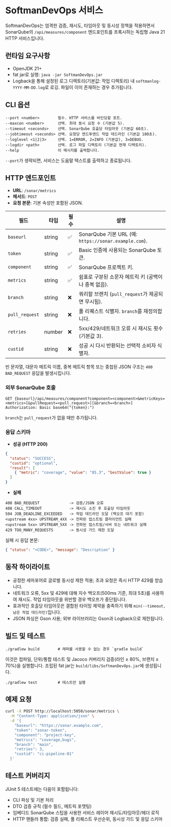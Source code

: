 # SoftmanDevOps 서비스

SoftmanDevOps는 엄격한 검증, 재시도, 타임아웃 및 동시성 정책을 적용하면서 SonarQube의 `/api/measures/component` 엔드포인트를 프록시하는 독립형 Java 21 HTTP 서비스입니다.

## 런타임 요구사항
- OpenJDK 21+
- fat jar로 실행: `java -jar SoftmanDevOps.jar`
- Logback을 통해 설정된 로그 디렉토리(기본값: 작업 디렉토리) 내 `softmanlog-YYYY-MM-DD.log`로 로깅. 파일이 이미 존재하는 경우 추가됩니다.

## CLI 옵션
```
--port <number>        필수. HTTP 서비스를 바인딩할 포트.
--maxcon <number>      선택. 최대 동시 요청 수 (기본값 5).
--timeout <seconds>    선택. SonarQube 호출당 타임아웃 (기본값 60초).
--jobtimeout <seconds> 선택. 요청당 엔드투엔드 작업 데드라인 (기본값 180초).
--loglevel <1|2|3>     선택. 1=ERROR, 2=INFO (기본값), 3=DEBUG.
--logdir <path>        선택. 로그 파일 디렉토리 (기본값 현재 디렉토리).
--help                 이 메시지를 출력합니다.
```
`--port`가 생략되면, 서비스는 도움말 텍스트를 출력하고 종료됩니다.

## HTTP 엔드포인트
- **URL**: `/sonar/metrics`
- **메서드**: `POST`
- **요청 본문**: 기본 속성만 포함된 JSON.

| 필드 | 타입 | 필수 | 설명 |
| --- | --- | --- | --- |
| `baseurl` | string | ✅ | SonarQube 기본 URL (예: `https://sonar.example.com`). |
| `token` | string | ✅ | Basic 인증에 사용되는 SonarQube 토큰. |
| `component` | string | ✅ | SonarQube 프로젝트 키. |
| `metrics` | string | ✅ | 쉼표로 구분된 소문자 메트릭 키 (공백이나 중복 없음). |
| `branch` | string | ❌ | 쿼리할 브랜치 (`pull_request`가 제공되면 무시됨). |
| `pull_request` | string | ❌ | 풀 리퀘스트 식별자. `branch`를 재정의합니다. |
| `retries` | number | ❌ | 5xx/429/네트워크 오류 시 재시도 횟수 (기본값 3). |
| `custid` | string | ❌ | 성공 시 다시 반환되는 선택적 소비자 식별자. |

빈 문자열, 대문자 메트릭 이름, 중복 메트릭 항목 또는 중첩된 JSON 구조는 `400 BAD_REQUEST` 응답을 발생시킵니다.

### 외부 SonarQube 호출
```
GET {baseurl}/api/measures/component?component=<component>&metricKeys=<metrics>[&pullRequest=<pull_request>][&branch=<branch>]
Authorization: Basic base64("{token}:")
```
`branch`는 `pull_request`가 없을 때만 추가됩니다.

### 응답 스키마
- **성공 (HTTP 200)**
```json
{
  "status": "SUCCESS",
  "custid": "optional",
  "result": [
    { "metric": "coverage", "value": "85.3", "bestValue": true }
  ]
}
```
- **실패**
```
400 BAD_REQUEST             -> 검증/JSON 오류
408 CALL_TIMEOUT            -> 재시도 소진 후 호출당 타임아웃
504 JOB_DEADLINE_EXCEEDED   -> 작업 데드라인 도달 (백오프 대기 포함)
<upstream 4xx> UPSTREAM_4XX -> 전파된 업스트림 클라이언트 실패
<upstream 5xx> UPSTREAM_5XX -> 전파된 업스트림/서버 또는 네트워크 실패
429 TOO_MANY_REQUESTS       -> 동시성 가드 제한 도달
```
실패 시 응답 본문:
```json
{ "status": "<CODE>", "message": "Description" }
```

## 동작 하이라이트
- 공정한 세마포어로 글로벌 동시성 제한 적용; 초과 요청은 즉시 HTTP 429를 받습니다.
- 네트워크 오류, 5xx 및 429에 대해 지수 백오프(500ms 기준, 최대 5초)를 사용하여 재시도. 작업 타임아웃을 위반할 경우 백오프가 중단됩니다.
- 효과적인 호출당 타임아웃은 결합된 타이밍 제약을 충족하기 위해 `min(--timeout, 남은 작업 데드라인)`입니다.
- JSON 파싱은 Gson 사용; 외부 라이브러리는 Gson과 Logback으로 제한됩니다.

## 빌드 및 테스트
```
./gradlew build        # 래퍼를 사용할 수 없는 경우 `gradle build`
```
이것은 컴파일, 단위/통합 테스트 및 Jacoco 커버리지 검증(라인 ≥ 80%, 브랜치 ≥ 70%)을 실행합니다. 조립된 fat jar는 `build/libs/SoftmanDevOps.jar`에 생성됩니다.

```
./gradlew test         # 테스트만 실행
```

## 예제 요청
```bash
curl -X POST http://localhost:5050/sonar/metrics \
  -H "Content-Type: application/json" \
  -d '{
    "baseurl": "https://sonar.example.com",
    "token": "sonar-token",
    "component": "project-key",
    "metrics": "coverage,bugs",
    "branch": "main",
    "retries": 3,
    "custid": "ci-pipeline-01"
  }'
```

## 테스트 커버리지
JUnit 5 테스트에는 다음이 포함됩니다:
- CLI 파싱 및 기본 처리
- DTO 검증 규칙 (필수 필드, 메트릭 포맷팅)
- 임베디드 SonarQube 스텁을 사용한 서비스 레이어 재시도/타임아웃/헤더 로직
- HTTP 핸들러 통합: 검증 실패, 풀 리퀘스트 우선순위, 동시성 가드 및 응답 스키마
```